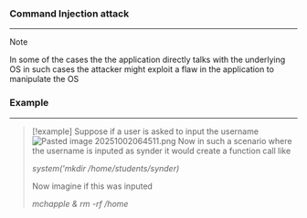 ### Command Injection attack
---
>[!note]
>In some of the cases the the application directly talks with the underlying OS in such cases the attacker might exploit a flaw in the application to manipulate the OS 

### Example 
---
>[!example]
>Suppose if a user is asked to input the username 
>![Pasted image 20251002064511.png](Pasted%20image%2020251002064511.png)
>Now in such a scenario where the username is inputed as synder it would create a function call like 
>
>*system('mkdir /home/students/synder)*
>
>Now imagine if this was inputed 
>
>*mchapple & rm -rf /home*


